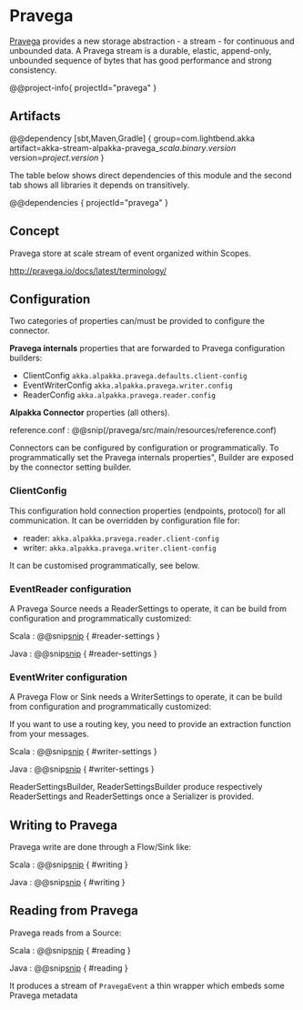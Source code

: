 # Pravega

[Pravega](http://www.pravega.io/) provides a new storage abstraction - a stream - for continuous and unbounded data. A Pravega stream is a durable, elastic, append-only, unbounded sequence of bytes that has good performance and strong consistency.

@@project-info{ projectId="pravega" }

## Artifacts

@@dependency [sbt,Maven,Gradle] {
  group=com.lightbend.akka
  artifact=akka-stream-alpakka-pravega_$scala.binary.version$
  version=$project.version$
}

The table below shows direct dependencies of this module and the second tab shows all libraries it depends on transitively.

@@dependencies { projectId="pravega" }


## Concept

Pravega store at scale stream of event organized within Scopes.   

http://pravega.io/docs/latest/terminology/

## Configuration

Two categories of properties can/must be provided to configure the connector.

**Pravega internals** properties that are forwarded to Pravega configuration builders:

  - ClientConfig  `akka.alpakka.pravega.defaults.client-config`
  - EventWriterConfig `akka.alpakka.pravega.writer.config`
  - ReaderConfig `akka.alpakka.pravega.reader.config`

**Alpakka Connector** properties (all others).

reference.conf
: @@snip(/pravega/src/main/resources/reference.conf)


Connectors can be configured by configuration or programmatically. To programmatically set the Pravega internals properties",
Builder are exposed by the connector setting builder.


### ClientConfig

This configuration hold connection properties (endpoints, protocol) 
for all communication.
It can be overridden by configuration file for:
 - reader: `akka.alpakka.pravega.reader.client-config`
 - writer: `akka.alpakka.pravega.writer.client-config` 

It can be customised programmatically, see below.

### EventReader configuration

A Pravega Source needs a ReaderSettings to operate, it can be build from configuration and programmatically customized:

Scala
:   @@snip[snip](/pravega/src/test/scala/docs/scaladsl/PravegaSettingsSpec.scala) { #reader-settings }

Java
:   @@snip[snip](/pravega/src/test/java/docs/javadsl/PravegaSettingsTestCase.java) { #reader-settings }

### EventWriter configuration

A Pravega Flow or Sink needs a WriterSettings to operate, it can be build from configuration and
programmatically customized:

If you want to use a routing key, you need to provide an extraction function from your messages.

Scala
:   @@snip[snip](/pravega/src/test/scala/docs/scaladsl/PravegaSettingsSpec.scala) { #writer-settings }

Java
:   @@snip[snip](/pravega/src/test/java/docs/javadsl/PravegaSettingsTestCase.java) { #writer-settings }


ReaderSettingsBuilder, ReaderSettingsBuilder produce respectively ReaderSettings and ReaderSettings
once a Serializer is provided.

## Writing to Pravega

Pravega write are done through a Flow/Sink like:

Scala
:   @@snip[snip](/pravega/src/test/scala/docs/scaladsl/PravegaReadWriteDocs.scala) { #writing }

Java
:   @@snip[snip](/pravega/src/test/java/docs/javadsl/PravegaReadWriteDocs.java) { #writing }


## Reading from Pravega

Pravega reads from a Source:  


Scala
:   @@snip[snip](/pravega/src/test/scala/docs/scaladsl/PravegaReadWriteDocs.scala) { #reading }

Java
:   @@snip[snip](/pravega/src/test/java/docs/javadsl/PravegaReadWriteDocs.java) { #reading }

It produces a stream of `PravegaEvent` a thin wrapper which embeds some Pravega metadata

